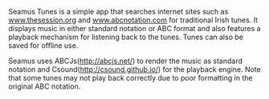 Seamus Tunes is a simple app that searches internet sites such as www.thesession.org and www.abcnotation.com for traditional Irish tunes. It displays music in either standard notation or ABC format and also features a playback mechanism for listening back to the tunes. Tunes can also be saved for offline use.  

Seamus uses ABCJs(http://abcjs.net/) to render the music as standard notation and Csound(http://csound.github.io/) for the playback engine. Note that some tunes may not play back correctly due to poor formatting in the original ABC notation.